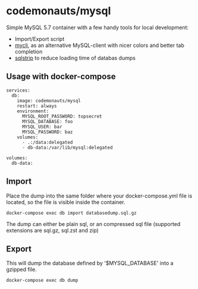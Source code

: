 # codemonauts/mysql

Simple MySQL 5.7 container with a few handy tools for local development:
  * Import/Export script
  * [mycli](mycli.net), as an alternative MySQL-client with nicer colors and better tab completion
  * [sqlstrip](https://github.com/codemonauts/sqlstrip) to reduce loading time of databas dumps

## Usage with docker-compose

```
services:
  db:
    image: codemonauts/mysql
    restart: always
    environment:
      MYSQL_ROOT_PASSWORD: topsecret
      MYSQL_DATABASE: foo
      MYSQL_USER: bar
      MYSQL_PASSWORD: baz
    volumes:
      - .:/data:delegated
      - db-data:/var/lib/mysql:delegated

volumes:
  db-data:
```

## Import
Place the dump into the same folder where your docker-compose.yml file is located, so the file is visible inside the
container.
```
docker-compose exec db import databasedump.sql.gz
```
The dump can either be plain sql, or an compressed sql file (supported extensions are sql.gz, sql.zst and zip)

## Export
This will dump the database defined by '$MYSQL_DATABASE' into a gzipped file.
```
docker-compose exec db dump
```
